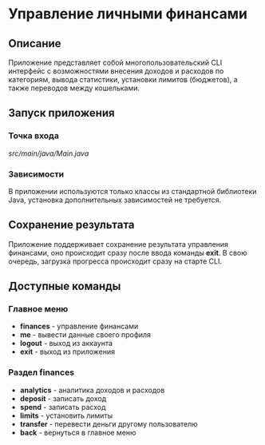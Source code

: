 # Управление личными финансами

## Описание

Приложение представляет собой многопользовательский CLI интерфейс с возможностями внесения доходов и расходов по категориям, вывода статистики, установки лимитов (бюджетов), а также переводов между кошельками.

## Запуск приложения

### Точка входа
*src/main/java/Main.java*

### Зависимости

В приложении используются только классы из стандартной библиотеки Java, установка дополнительных зависимостей не требуется.

## Сохранение результата

Приложение поддерживает сохранение результата управления финансами, оно происходит сразу после ввода команды **exit**.
В свою очередь, загрузка прогресса происходит сразу на старте CLI. 

## Доступные команды

### Главное меню

- **finances** - управление финансами
- **me** - вывести данные своего профиля
- **logout** - выход из аккаунта
- **exit** - выход из приложения

### Раздел finances

- **analytics** - аналитика доходов и расходов
- **deposit** - записать доход
- **spend** - записать расход
- **limits** - установить лимиты
- **transfer** - перевести деньги другому пользователю
- **back** - вернуться в главное меню